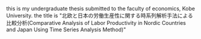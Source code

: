 this is my undergraduate thesis submitted to the faculty of economics, Kobe University. 
the title is "北欧と日本の労働生産性に関する時系列解析手法による比較分析(Comparative Analysis of Labor Productivity in Nordic Countries and Japan Using Time Series Analysis Method)"
